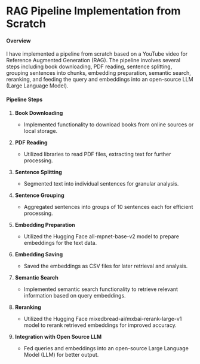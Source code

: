 # RAG Pipeline Implementation from Scratch

#### Overview
I have implemented a pipeline from scratch based on a YouTube video for Reference Augmented Generation (RAG). The pipeline involves several steps including book downloading, PDF reading, sentence splitting, grouping sentences into chunks, embedding preparation, semantic search, reranking, and feeding the query and embeddings into an open-source LLM (Large Language Model).

#### Pipeline Steps
1. **Book Downloading**
   - Implemented functionality to download books from online sources or local storage.

2. **PDF Reading**
   - Utilized libraries to read PDF files, extracting text for further processing.

3. **Sentence Splitting**
   - Segmented text into individual sentences for granular analysis.

4. **Sentence Grouping**
   - Aggregated sentences into groups of 10 sentences each for efficient processing.

5. **Embedding Preparation**
   - Utilized the Hugging Face all-mpnet-base-v2 model to prepare embeddings for the text data.

6. **Embedding Saving**
   - Saved the embeddings as CSV files for later retrieval and analysis.

7. **Semantic Search**
   - Implemented semantic search functionality to retrieve relevant information based on query embeddings.

8. **Reranking**
   - Utilized the Hugging Face mixedbread-ai/mxbai-rerank-large-v1 model to rerank retrieved embeddings for improved accuracy.

9. **Integration with Open Source LLM**
   - Fed queries and embeddings into an open-source Large Language Model (LLM) for better output.
